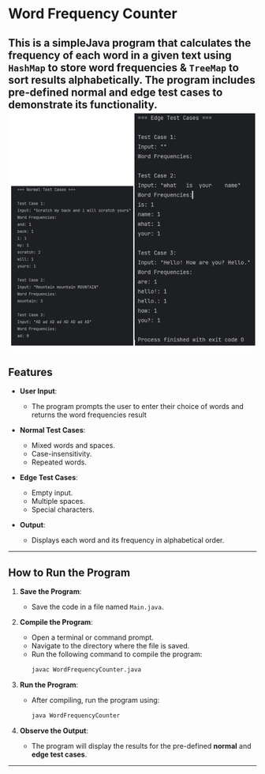 # Word Frequency Counter

This is a simpleJava program that calculates the frequency of each word in a given text using `HashMap` to store word frequencies & `TreeMap` to sort results alphabetically. The program includes pre-defined **normal** and **edge test cases** to demonstrate its functionality.
![img.png](img.png)
---

## Features
- **User Input**:
    - The program prompts the user to enter their choice of words and returns the word frequencies result

- **Normal Test Cases**:
    - Mixed words and spaces.
    - Case-insensitivity.
    - Repeated words.

- **Edge Test Cases**:
    - Empty input.
    - Multiple spaces.
    - Special characters.

- **Output**:
    - Displays each word and its frequency in alphabetical order.

---

## How to Run the Program

1. **Save the Program**:
    - Save the code in a file named `Main.java`.

2. **Compile the Program**:
    - Open a terminal or command prompt.
    - Navigate to the directory where the file is saved.
    - Run the following command to compile the program:
      ```bash
      javac WordFrequencyCounter.java
      ```

3. **Run the Program**:
    - After compiling, run the program using:
      ```bash
      java WordFrequencyCounter
      ```

4. **Observe the Output**:
    - The program will display the results for the pre-defined **normal** and **edge test cases**.

---
